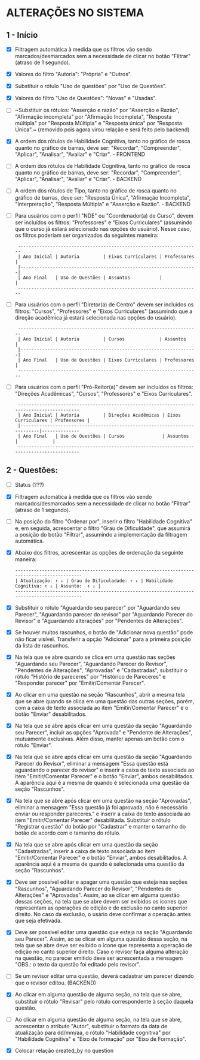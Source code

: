 
# ALTERAÇÕES NO SISTEMA

## 1 - Início

- [x] Filtragem automática à medida que os filtros vão sendo marcados/desmarcados sem a necessidade de clicar no botão "Filtrar" (atraso de 1 segundo). 

- [x] Valores do filtro "Autoria": "Própria" e "Outros".
  
- [x] Substituir o rótulo "Uso de questões" por "Uso de Questões".
  
- [x] Valores do filtro "Uso de Questões": "Novas" e "Usadas".
  
- [ ] ~Substituir os rótulos: "Asserção e razão" por "Asserção e Razão", "Afirmação incompleta" por "Afirmação Incompleta", "Resposta múltipla" por "Resposta Múltipla" e "Resposta única" por "Resposta Única".~ (removido pois agora virou relação e será feito pelo backend)
  
- [x] A ordem dos rótulos de Habilidade Cognitiva, tanto no gráfico de rosca quanto no gráfico de barras, deve ser: "Recordar", "Compreender", "Aplicar", "Analisar", "Avaliar" e "Criar". - FRONTEND

- [ ] A ordem dos rótulos de Habilidade Cognitiva, tanto no gráfico de rosca quanto no gráfico de barras, deve ser: "Recordar", "Compreender", "Aplicar", "Analisar", "Avaliar" e "Criar". - BACKEND
  
- [ ] A ordem dos rótulos de Tipo, tanto no gráfico de rosca quanto no gráfico de barras, deve ser: "Resposta Única", "Afirmação Incompleta", "Interpretação", "Resposta Múltipla" e "Asserção e Razão". - BACKEND
  
- [ ] Para usuários com o perfil "NDE" ou "Coordenador(a) de Curso", devem ser incluídos os filtros: "Professores" e "Eixos Curriculares" (assumindo que o curso já estará selecionado nas opções do usuário). Nesse caso, os filtros poderiam ser organizados da seguintes maneira:
  
       --------------------------------------------------------------------
       | Ano Inicial | Autoria         | Eixos Curriculares | Professores |
       |------------------------------------------------------------------|
	   | Ano Final   | Uso de Questões | Assuntos           |             |
       --------------------------------------------------------------------

- [ ] Para usuários com o perfil "Diretor(a) de Centro" devem ser incluídos os filtros: "Cursos", "Professores" e "Eixos Curriculares" (assumindo que a direção acadêmica já estará selecionada nas opções do usuário).

       --------------------------------------------------------------------
       | Ano Inicial | Autoria         | Cursos             | Assuntos    |
       |------------------------------------------------------------------|
	   | Ano Final   | Uso de Questões | Eixos Curriculares | Professores |
       --------------------------------------------------------------------
 
- [ ] Para usuários com o perfil "Pró-Reitor(a)" devem ser incluídos os filtros: "Direções Acadêmicas", "Cursos", "Professores" e "Eixos Curriculares".
  
       ------------------------------------------------------------------------------------------
       | Ano Inicial | Autoria         | Direções Acadêmicas | Eixos Curriculares | Professores |
       |--------------------------------------------------------------------------|--------------
	   | Ano Final   | Uso de Questões | Cursos              | Assuntos           |             |
       ------------------------------------------------------------------------------------------

## 2 - Questões: 

- [ ] Status (???)
  
- [x] Filtragem automática à medida que os filtros vão sendo marcados/desmarcados sem a necessidade de clicar no botão "Filtrar" (atraso de 1 segundo).
	
- [ ] Na posição do filtro "Ordenar por", inserir o filtro  "Habilidade Cognitiva" e, em seguida, acrescentar o filtro "Grau de Dificuldade", que assumirá a posição do botão "Filtrar", assumindo a implementação da filtragem automática.
	
- [x] Abaixo dos filtros, acrescentar as opções de ordenação da seguinte maneira:
	
	  --------------------------------------------------------------------------------------------
	  | Atualização: ↑ ↓ | Grau de Dificuladade: ↑ ↓ | Habilidade Cognitiva: ↑ ↓ | Assunto:  ↑ ↓ |
      --------------------------------------------------------------------------------------------	  
	
- [x] Substituir o rótulo "Aguardando seu parecer" por "Aguardando seu Parecer", "Aguardando parecer do revisor" por "Aguardando Parecer do Revisor" e "Aguardando alterações" por "Pendentes de Alterações".

- [x] Se houver muitos rascunhos, o botão de "Adicionar nova questão" pode não ficar visível. Transferir a opção "Adicionar" para a primeira posição da lista de rascunhos.
  
- [x] Na tela que se abre quando se clica em uma questão nas seções "Aguardando seu Parecer", "Aguardando Parecer do Revisor", "Pendentes de Alterações", "Aprovadas" e "Cadastradas", substituir o rótulo "Histório de pareceres" por "Histórico de Pareceres" e "Responder parecer" por "Emitir/Comentar Parecer".
	
- [x] Ao clicar em uma questão na seção "Rascunhos", abrir a mesma tela que se abre quando se clica em uma questão das outras seções, porém, com a caixa de texto associada ao item "Emitir/Comentar Parecer" e o botão "Enviar" desabilitados.
	
- [x] Na tela que se abre após clicar em uma questão da seção "Aguardando seu Parecer", incluir as opções "Aprovada" e "Pendente de Alterações", mutuamente exclusivas. Além disso, manter apenas um botão com o rótulo "Enviar".

- [x] Na tela que se abre após clicar em uma questão da seção "Aguardando Parecer do Revisor", eliminar a mensagem "Essa questão está aguardando o parecer do revisor" e inserir a caixa de texto associada ao item "Emitir/Comentar Parecer" e o botão "Enviar", ambos desabilitados. A aparência aqui é a mesma de quando é selecionada uma questão da seção "Rascunhos".

- [x] Na tela que se abre após clicar em uma questão na seção "Aprovadas", eliminar a mensagem "Essa questão já foi aprovada, não é necessário enviar ou responder pareceres." e inserir a caixa de texto associada ao item "Emitir/Comentar Parecer" desabilitada. Substituir o rótulo "Registrar questão" do botão por "Cadastrar" e manter o tamanho do botão de acordo com o tamanho do rótulo.
		
- [x] Na tela que se abre após clicar em uma questão da seção "Cadastradas", inserir a caixa de texto associada ao item "Emitir/Comentar Parecer" e o botão "Enviar", ambos desabilitados. A aparência aqui é a mesma de quando é selecionada uma questão da seção "Rascunhos".
	
- [x] Deve ser possível editar e apagar uma questão que esteja nas seções "Rascunhos", "Aguardando Parecer do Revisor", "Pendentes de Alterações" e "Aprovadas". Assim, ao se clicar em alguma questão dessas seções, na tela que se abre devem ser exibidos os ícones que representam as operações de edição e de exclusão no canto superior direito. No caso da exclusão, o usário deve confirmar a operação antes que seja efetivada.
	
- [x] Deve ser possível editar uma questão que esteja na seção "Aguardando seu Parecer". Assim, ao se clicar em alguma questão dessa seção, na tela que se abre deve ser exibido o ícone que representa a operação de edição no canto superior direito. Caso o revisor faça alguma alteração na questão, no parecer emitido deve ser acrescentada a mensagem "OBS.: o texto da questão foi editado pelo revisor".

- [ ] Se um revisor editar uma questão, deverá cadastrar um parecer dizendo que o revisor editou. (BACKEND)
	
- [x] Ao clicar em alguma questão de alguma seção, na tela que se abre, substituir o rótulo "Revisar" pelo rótulo correspondente à seção daquela questão.

- [ ] Ao clicar em alguma questão de alguma seção, na tela que se abre, acrescentar o atributo "Autor", substituir o formato da data de atualização para dd/mm/aa, o rótulo "Habilidade cognitiva" por "Habilidade Cognitiva" e "Eixo de formação" por "Eixo de Formação".

- [x] Colocar relação created_by no question
